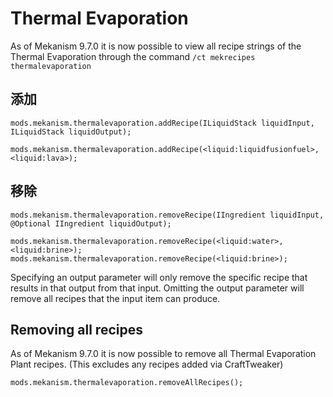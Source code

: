 # Thermal Evaporation

As of Mekanism 9.7.0 it is now possible to view all recipe strings of the Thermal Evaporation through the command `/ct mekrecipes thermalevaporation`

添加
------
```zenscript
mods.mekanism.thermalevaporation.addRecipe(ILiquidStack liquidInput, ILiquidStack liquidOutput);

mods.mekanism.thermalevaporation.addRecipe(<liquid:liquidfusionfuel>, <liquid:lava>);
```

移除
------
```zenscript
mods.mekanism.thermalevaporation.removeRecipe(IIngredient liquidInput, @Optional IIngredient liquidOutput);

mods.mekanism.thermalevaporation.removeRecipe(<liquid:water>, <liquid:brine>);
mods.mekanism.thermalevaporation.removeRecipe(<liquid:brine>);
```
Specifying an output parameter will only remove the specific recipe that results in that output from that input. Omitting the output parameter will remove all recipes that the input item can produce.

Removing all recipes
------
As of Mekanism 9.7.0 it is now possible to remove all Thermal Evaporation Plant recipes. (This excludes any recipes added via CraftTweaker)
```zenscript
mods.mekanism.thermalevaporation.removeAllRecipes();
```